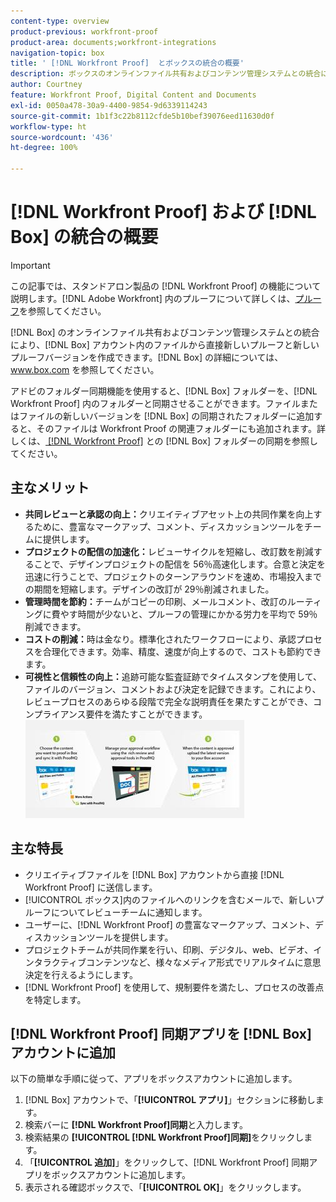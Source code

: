```yaml
---
content-type: overview
product-previous: workfront-proof
product-area: documents;workfront-integrations
navigation-topic: box
title: ' [!DNL Workfront Proof]  とボックスの統合の概要'
description: ボックスのオンラインファイル共有およびコンテンツ管理システムとの統合により、ボックスアカウント内のファイルから直接新しいプルーフと新しいプルーフバージョンを作成できます。ボックスの詳細については、www.box.com を参照してください。
author: Courtney
feature: Workfront Proof, Digital Content and Documents
exl-id: 0050a478-30a9-4400-9854-9d6339114243
source-git-commit: 1b1f3c22b8112cfde5b10bef39076eed11630d0f
workflow-type: ht
source-wordcount: '436'
ht-degree: 100%

---
```


# [!DNL Workfront Proof] および [!DNL Box] の統合の概要

>[!IMPORTANT]
>
>この記事では、スタンドアロン製品の [!DNL Workfront Proof] の機能について説明します。[!DNL Adobe Workfront] 内のプルーフについて詳しくは、[プルーフ](../../../review-and-approve-work/proofing/proofing.md)を参照してください。

[!DNL Box] のオンラインファイル共有およびコンテンツ管理システムとの統合により、[!DNL Box] アカウント内のファイルから直接新しいプルーフと新しいプルーフバージョンを作成できます。[!DNL Box] の詳細については、www.box.com を参照してください。

アドビのフォルダー同期機能を使用すると、[!DNL Box] フォルダーを、[!DNL Workfront Proof] 内のフォルダーと同期させることができます。ファイルまたはファイルの新しいバージョンを [!DNL Box] の同期されたフォルダーに追加すると、そのファイルは Workfront Proof の関連フォルダーにも追加されます。詳しくは、[ [!DNL Workfront Proof]](../../../workfront-proof/wp-integrations/box/sycn-box-folder.md) との  [!DNL Box]  フォルダーの同期を参照してください。

## 主なメリット

* **共同レビューと承認の向上：**&#x200B;クリエイティブアセット上の共同作業を向上するために、豊富なマークアップ、コメント、ディスカッションツールをチームに提供します。
* **プロジェクトの配信の加速化：**&#x200B;レビューサイクルを短縮し、改訂数を削減することで、デザインプロジェクトの配信を 56％高速化します。合意と決定を迅速に行うことで、プロジェクトのターンアラウンドを速め、市場投入までの期間を短縮します。デザインの改訂が 29％削減されました。
* **管理時間を節約：**&#x200B;チームがコピーの印刷、メールコメント、改訂のルーティングに費やす時間が少ないと、プルーフの管理にかかる労力を平均で 59％削減できます。
* **コストの削減：**&#x200B;時は金なり。標準化されたワークフローにより、承認プロセスを合理化できます。効率、精度、速度が向上するので、コストも節約できます。
* **可視性と信頼性の向上：**&#x200B;追跡可能な監査証跡でタイムスタンプを使用して、ファイルのバージョン、コメントおよび決定を記録できます。これにより、レビュープロセスのあらゆる段階で完全な説明責任を果たすことができ、コンプライアンス要件を満たすことができます。\
   ![Box_and_ProofHQ_integration.jpg](assets/box-and-proofhq-integration-350x157.jpg)

## 主な特長

* クリエイティブファイルを [!DNL Box] アカウントから直接 [!DNL Workfront Proof] に送信します。
* [!UICONTROL ボックス]内のファイルへのリンクを含むメールで、新しいプルーフについてレビューチームに通知します。
* ユーザーに、[!DNL Workfront Proof] の豊富なマークアップ、コメント、ディスカッションツールを提供します。
* プロジェクトチームが共同作業を行い、印刷、デジタル、web、ビデオ、インタラクティブコンテンツなど、様々なメディア形式でリアルタイムに意思決定を行えるようにします。
* [!DNL Workfront Proof] を使用して、規制要件を満たし、プロセスの改善点を特定します。

## [!DNL Workfront Proof] 同期アプリを [!DNL Box] アカウントに追加

以下の簡単な手順に従って、アプリをボックスアカウントに追加します。

1. [!DNL Box] アカウントで、「**[!UICONTROL アプリ]**」セクションに移動します。
1. 検索バーに **[!DNL Workfront Proof]同期**&#x200B;と入力します。
1. 検索結果の **[!UICONTROL [!DNL Workfront Proof]同期]**&#x200B;をクリックします。
1. 「**[!UICONTROL 追加]**」をクリックして、[!DNL Workfront Proof] 同期アプリをボックスアカウントに追加します。
1. 表示される確認ボックスで、「**[!UICONTROL OK]**」をクリックします。


